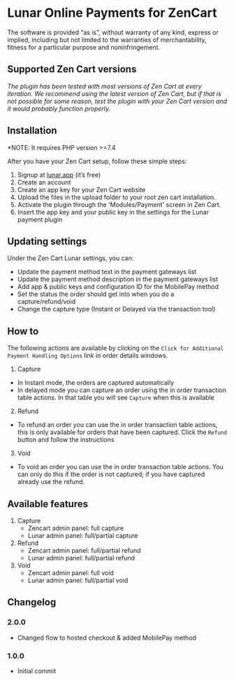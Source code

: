# Lunar Online Payments for ZenCart

The software is provided “as is”, without warranty of any kind, express or implied, including but not limited to the warranties of merchantability, fitness for a particular purpose and noninfringement.


## Supported Zen Cart versions

*The plugin has been tested with most versions of Zen Cart at every iteration. We recommend using the latest version of Zen Cart, but if that is not possible for some reason, test the plugin with your Zen Cart version and it would probably function properly.*


## Installation

*NOTE: It requires PHP version >=7.4

  After you have your Zen Cart setup, follow these simple steps:
  1. Signup at [lunar.app](https://lunar.app) (it’s free)
  1. Create an account
  1. Create an app key for your Zen Cart website
  1. Upload the files in the upload folder to your root zen cart installation.
  1. Activate the plugin through the 'Modules/Payment' screen in Zen Cart.
  1. Insert the app key and your public key in the settings for the Lunar payment plugin


## Updating settings

Under the Zen Cart Lunar settings, you can:
 * Update the payment method text in the payment gateways list
 * Update the payment method description in the payment gateways list
 * Add app & public keys and configuration ID for the MobilePay method
 * Set the status the order should get into when you do a capture/refund/void
 * Change the capture type (Instant or Delayed via the transaction tool)



 ## How to

The following actions are available by clicking on the `Click for Additional Payment Handling Options` link in order details windows.

 1. Capture
 * In Instant mode, the orders are captured automatically
 * In delayed mode you can capture an order using the in order transaction table actions. In that table you will see `Capture` when this is available
 2. Refund
   * To refund an order you can use the in order transaction table actions, this is only available for orders that have been captured. Click the `Refund` button and follow the instructions
 3. Void
   * To void an order you can use the in order transaction table actions. You can only do this if the order is not captured; if you have captured already use the refund.

## Available features

1. Capture
   * Zencart admin panel: full capture
   * Lunar admin panel: full/partial capture
2. Refund
   * Zencart admin panel: full/partial refund
   * Lunar admin panel: full/partial refund
3. Void
   * Zencart admin panel: full void
   * Lunar admin panel: full/partial void


## Changelog

### 2.0.0
- Changed flow to hosted checkout & added MobilePay method

### 1.0.0
- Initial commit